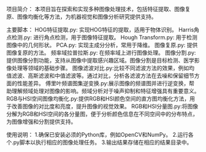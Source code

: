 项目简介：
本项目旨在探索和实现多种图像处理技术，包括特征提取、图像复原、图像均衡化等方法，为机器视觉和图像分析研究提供支持。

主要脚本：
HOG特征提取.py: 实现HOG特征的提取，适用于物体识别。
Harris角点检测.py: 进行角点检测，用于图像特征提取。
Hough Transform.py: 用于检测图像中的几何形状。
PCA.py: 实现主成分分析，常用于降维。
图像复原.py: 提供图像复原的方法。
频率域拉普拉斯.py: 在频率域上进行图像处理。
图像分割.py:提供图像分割功能，支持从图像中提取感兴趣区域。图像分割是目标检测、医学影像处理等领域的基础步骤。
图像滤波对比.py:比较不同滤波方法的效果，例如均值滤波、高斯滤波和中值滤波等。通过对比，分析各滤波方法在去噪和保留细节方面的性能差异。
傅里叶频谱图集逆变换.py:展示图像的频谱图并进行逆变换，帮助理解频域处理对图像的影响。频域分析对于噪声抑制和特征增强具有重要意义。
RGB与HSI空间图像均衡化.py:提供RGB和HSI颜色空间的直方图均衡化方法，用于改善图像的对比度和亮度，提升图像的视觉效果。
RGB和HSI分量图.py:将图像分解为RGB和HSI空间的各分量图，便于分析颜色信息在不同空间中的分布特点，为图像增强和分割提供支持。


使用说明：
1.确保已安装必须的Python库，例如OpenCV和NumPy。
2.运行各个.py脚本以执行相应的图像处理任务。
3.输出结果存储在相应的结果目录中。
